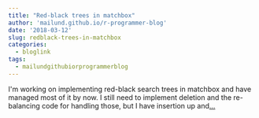 ```yaml
---
title: "Red-black trees in matchbox"
author: 'mailund.github.io/r-programmer-blog'
date: '2018-03-12'
slug: redblack-trees-in-matchbox
categories:
  - bloglink
tags:
  - mailundgithubiorprogrammerblog
---
```


I'm working on implementing red-black search trees in matchbox and have managed most of it by now. I still need to implement deletion and the re-balancing code for handling those, but I have insertion up and[... <i class="fas fa-external-link-alt"></i>](https://mailund.github.io/r-programmer-blog/2018/03/12/red-black-trees-in-matchbox/)

